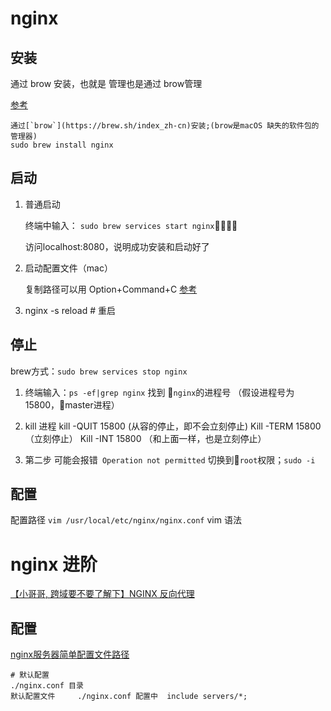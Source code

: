 # nginx
## 安装
通过 brow 安装，也就是 管理也是通过 brow管理

[参考](https://blog.csdn.net/yqh19880321/article/details/70478827)

    通过[`brow`](https://brew.sh/index_zh-cn)安装;(brow是macOS 缺失的软件包的管理器)
    sudo brew install nginx

## 启动

1. 普通启动

   终端中输入：
   `sudo brew services start nginx`

   访问localhost:8080，说明成功安装和启动好了

2. 启动配置文件（mac）

   复制路径可以用 Option+Command+C [参考](https://www.zhihu.com/question/22883229)

3. nginx -s reload  # 重启





## 停止

 brew方式：`sudo brew services stop nginx`

  1. 终端输入：`ps -ef|grep nginx` 找到 `nginx`的进程号 （假设进程号为 15800，master进程）
  2. kill 进程
    kill -QUIT  15800 (从容的停止，即不会立刻停止)
    Kill -TERM  15800 （立刻停止）
    Kill -INT  15800  （和上面一样，也是立刻停止）

  3. 第二步 可能会报错` Operation not permitted`
    切换到`root`权限；`sudo -i`



## 配置
配置路径 `vim /usr/local/etc/nginx/nginx.conf`
vim 语法



# nginx 进阶

[【小哥哥, 跨域要不要了解下】NGINX 反向代理](https://juejin.im/post/5c0e6d606fb9a049f66bf246)

## 配置

[nginx服务器简单配置文件路径](https://blog.csdn.net/haoaiqian/article/details/78961998)

```node
# 默认配置
./nginx.conf 目录
默认配置文件     ./nginx.conf 配置中  include servers/*;
```

